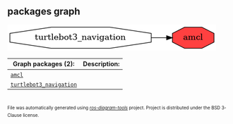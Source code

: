 <!--
File was automatically generated using 'ros-diagram-tools' project.
Project is distributed under the BSD 3-Clause license.
-->

## packages graph

[![amcl](amcl.png "amcl")](amcl.png)


| Graph packages (2): | Description: |
| ------------------- | ------------ |
| [`amcl`](amcl.md) |  |
| [`turtlebot3_navigation`](turtlebot3_navigation.md) |  |


</br>
<font size="1">
File was automatically generated using <a href="https://github.com/anetczuk/ros-diagram-tools"><i>ros-diagram-tools</i></a> project.
Project is distributed under the BSD 3-Clause license.
</font>

